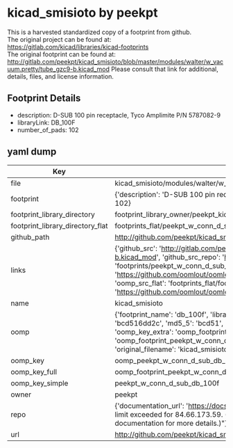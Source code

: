 # kicad_smisioto by peekpt  
This is a harvested standardized copy of a footprint from github.  
The original project can be found at:  
https://gitlab.com/kicad/libraries/kicad-footprints  
The original footprint can be found at:
http://gitlab.com/peekpt/kicad_smisioto/blob/master/modules/walter/w_vacuum.pretty/tube_gzc9-b.kicad_mod
Please consult that link for additional, details, files, and license information.  
## Footprint Details
* description: D-SUB 100 pin receptacle, Tyco Amplimite P/N 5787082-9  
* libraryLink: DB_100F  
* number_of_pads: 102  
## yaml dump  
| Key | Value |  
| --- | --- |  
| file | kicad_smisioto/modules/walter/w_conn_d-sub.pretty/DB_100F.kicad_mod |  
| footprint | {'description': 'D-SUB 100 pin receptacle, Tyco Amplimite P/N 5787082-9', 'libraryLink': 'DB_100F', 'number_of_pads': 102} |  
| footprint_library_directory | footprint_library_owner/peekpt_kicad_smisioto |  
| footprint_library_directory_flat | footprints_flat/peekpt_w_conn_d_sub_db_100f/working |  
| github_path | http://github.com/peekpt/kicad_smisioto/blob/master/modules/walter/w_conn_d-sub.pretty/DB_100F.kicad_mod |  
| links | {'github_src': 'http://gitlab.com/peekpt/kicad_smisioto/blob/master/modules/walter/w_vacuum.pretty/tube_gzc9-b.kicad_mod', 'github_src_repo': 'https://gitlab.com/kicad/libraries/kicad-footprints', 'oomp_bot': 'footprints/peekpt_w_conn_d_sub_db_100f/working', 'oomp_bot_github': 'https://github.com/oomlout/oomlout_oomp_footprint_bot/tree/main/footprints/peekpt_w_conn_d_sub_db_100f/working', 'oomp_src_flat': 'footprints_flat/footprints_flat/peekpt_w_conn_d_sub_db_100f/working', 'oomp_src_flat_github': 'https://github.com/oomlout/oomlout_oomp_footprint_src/tree/main/footprints_flat/peekpt_w_conn_d_sub_db_100f/working'} |  
| name | kicad_smisioto |  
| oomp | {'footprint_name': 'db_100f', 'library_name': 'w_conn_d_sub', 'md5': 'bcd516dd2c3f47f0a5d8dd67786ecf29', 'md5_10': 'bcd516dd2c', 'md5_5': 'bcd51', 'md5_6': 'bcd516', 'oomp_key': 'oomp_peekpt_w_conn_d_sub_db_100f', 'oomp_key_extra': 'oomp_footprint_peekpt_w_conn_d_sub_db_100f', 'oomp_key_full': 'oomp_footprint_peekpt_w_conn_d_sub_db_100f_bcd516', 'oomp_key_simple': 'peekpt_w_conn_d_sub_db_100f', 'original_filename': 'kicad_smisioto/modules/walter/w_conn_d-sub.pretty/DB_100F.kicad_mod', 'owner_name': 'peekpt'} |  
| oomp_key | oomp_peekpt_w_conn_d_sub_db_100f |  
| oomp_key_full | oomp_footprint_peekpt_w_conn_d_sub_db_100f |  
| oomp_key_simple | peekpt_w_conn_d_sub_db_100f |  
| owner | peekpt |  
| repo | {'documentation_url': 'https://docs.github.com/rest/overview/resources-in-the-rest-api#rate-limiting', 'message': "API rate limit exceeded for 84.66.173.59. (But here's the good news: Authenticated requests get a higher rate limit. Check out the documentation for more details.)"} |  
| url | http://github.com/peekpt/kicad_smisioto |  

